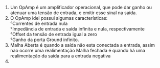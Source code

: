 1. Um OpAmp é um amplificador operacional, que pode dar ganho ou atenuar uma tensão de entrada, e emitir esse sinal na saída.
2. O OpAmp idel possui algumas características:\
    °Correntes de entrada nula\
    °Impedância de entrada e saída infinita e nula, respectivamente\
    °Offset da tensão de entrada igual a zero\
    °Ganho da porta Ground infinito.
3. Malha Aberta é quando a saída não esta conectada a entrada, assim nao ocorre uma realimentação
   Malha fechada é quando há uma realimentação da saída para a entrada negativa
4. 
